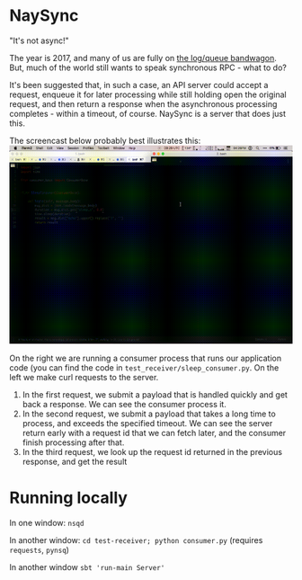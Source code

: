 # NaySync
"It's not async!"

The year is 2017, and many of us are fully on [the log/queue bandwagon](https://engineering.linkedin.com/distributed-systems/log-what-every-software-engineer-should-know-about-real-time-datas-unifying). But, much of the world still wants to speak synchronous RPC - what to do?

It's been suggested that, in such a case, an API server could accept a request, enqueue it for later processing while still holding open the original request, and then return a response when the asynchronous processing completes - within a timeout, of course. NaySync is a server that does just this.

The screencast below probably best illustrates this:
![demo](img/naysync-demo-smaller.gif)

On the right we are running a consumer process that runs our application code (you can find the code in `test_receiver/sleep_consumer.py`. On the left we make curl requests to the server.
1. In the first request, we submit a payload that is handled quickly and get back a response. We can see the consumer process it.
2. In the second request, we submit a payload that takes a long time to process, and exceeds the specified timeout. We can see the server return early with a request id that we can fetch later, and the consumer finish processing after that.
3. In the third request, we look up the request id returned in the previous response, and get the result

# Running locally

In one window: `nsqd`

In another window: `cd test-receiver; python consumer.py` (requires `requests`, `pynsq`)

In another window `sbt 'run-main Server'`
